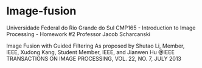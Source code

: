 # Image-fusion
Universidade Federal do Rio Grande do Sul
CMP165 - Introduction to Image Processing - Homework #2
Professor Jacob Scharcanski

Image Fusion with Guided Filtering
As proposed by Shutao Li, Member, IEEE, Xudong Kang, Student Member, IEEE, and Jianwen Hu
@IEEE TRANSACTIONS ON IMAGE PROCESSING, VOL. 22, NO. 7, JULY 2013

